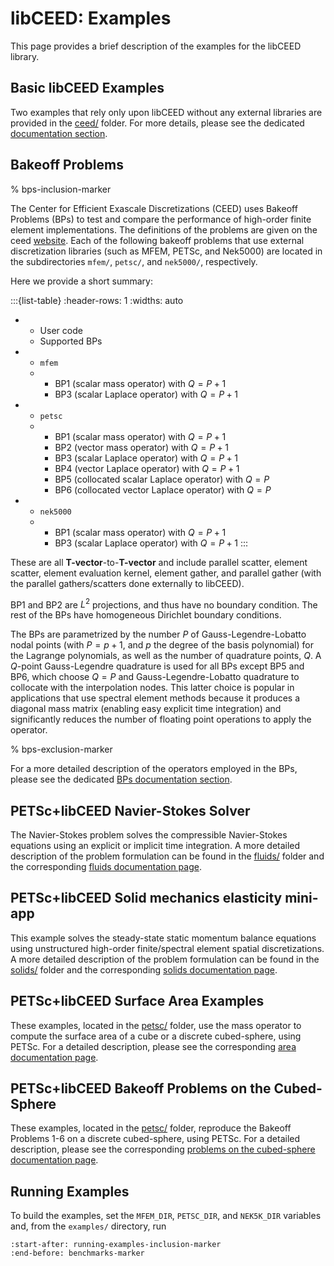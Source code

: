 # libCEED: Examples

This page provides a brief description of the examples for the libCEED library.

## Basic libCEED Examples

Two examples that rely only upon libCEED without any external libraries are provided in the [ceed/](./ceed) folder.
For more details, please see the dedicated [documentation section](https://libceed.org/en/latest/examples/ceed/index.html).

## Bakeoff Problems

% bps-inclusion-marker

The Center for Efficient Exascale Discretizations (CEED) uses Bakeoff Problems (BPs) to test and compare the performance of high-order finite element implementations.
The definitions of the problems are given on the ceed [website](https://ceed.exascaleproject.org/bps/).
Each of the following bakeoff problems that use external discretization libraries (such as MFEM, PETSc, and Nek5000) are located in the subdirectories `mfem/`, `petsc/`, and `nek5000/`, respectively.

Here we provide a short summary:

:::{list-table}
:header-rows: 1
:widths: auto
* - User code
  - Supported BPs
* - `mfem`
  - * BP1 (scalar mass operator) with $Q=P+1$
    * BP3 (scalar Laplace operator) with $Q=P+1$
* - `petsc`
  - * BP1 (scalar mass operator) with $Q=P+1$
    * BP2 (vector mass operator) with $Q=P+1$
    * BP3 (scalar Laplace operator) with $Q=P+1$
    * BP4 (vector Laplace operator) with $Q=P+1$
    * BP5 (collocated scalar Laplace operator) with $Q=P$
    * BP6 (collocated vector Laplace operator) with $Q=P$
* - `nek5000`
  - * BP1 (scalar mass operator) with $Q=P+1$
    * BP3 (scalar Laplace operator) with $Q=P+1$
:::

These are all **T-vector**-to-**T-vector** and include parallel scatter, element scatter, element evaluation kernel, element gather, and parallel gather (with the parallel gathers/scatters done externally to libCEED).

BP1 and BP2 are $L^2$ projections, and thus have no boundary condition.
The rest of the BPs have homogeneous Dirichlet boundary conditions.

The BPs are parametrized by the number $P$ of Gauss-Legendre-Lobatto nodal points (with $P=p+1$, and $p$ the degree of the basis polynomial) for the Lagrange polynomials, as well as the number of quadrature points, $Q$.
A $Q$-point Gauss-Legendre quadrature is used for all BPs except BP5 and BP6, which choose $Q = P$ and Gauss-Legendre-Lobatto quadrature to collocate with the interpolation nodes.
This latter choice is popular in applications that use spectral element methods because it produces a diagonal mass matrix (enabling easy explicit time integration) and significantly reduces the number of floating point operations to apply the operator.

% bps-exclusion-marker

For a more detailed description of the operators employed in the BPs, please see the dedicated [BPs documentation section](https://libceed.org/en/latest/examples/bps.html).

## PETSc+libCEED Navier-Stokes Solver

The Navier-Stokes problem solves the compressible Navier-Stokes equations using an explicit or implicit time integration.
A more detailed description of the problem formulation can be found in the [fluids/](./fluids) folder and the corresponding [fluids documentation page](https://libceed.org/en/latest/examples/fluids/index.html).

## PETSc+libCEED Solid mechanics elasticity mini-app

This example solves the steady-state static momentum balance equations using unstructured high-order finite/spectral element spatial discretizations.
A more detailed description of the problem formulation can be found in the [solids/](./solids) folder and the corresponding [solids documentation page](https://libceed.org/en/latest/examples/solids/index.html).

## PETSc+libCEED Surface Area Examples

These examples, located in the [petsc/](./petsc) folder, use the mass operator to compute the surface area of a cube or a discrete cubed-sphere, using PETSc.
For a detailed description, please see the corresponding [area documentation page](https://libceed.org/en/latest/examples/petsc/index.html#area).

## PETSc+libCEED Bakeoff Problems on the Cubed-Sphere

These examples, located in the [petsc/](./petsc) folder, reproduce the Bakeoff Problems 1-6 on a discrete cubed-sphere, using PETSc.
For a detailed description, please see the corresponding [problems on the cubed-sphere documentation page](https://libceed.org/en/latest/examples/petsc/index.html#bakeoff-problems-on-the-cubed-sphere).

## Running Examples

To build the examples, set the `MFEM_DIR`, `PETSC_DIR`, and `NEK5K_DIR` variables and, from the `examples/` directory, run

```{include} ../README.md
:start-after: running-examples-inclusion-marker
:end-before: benchmarks-marker
```
